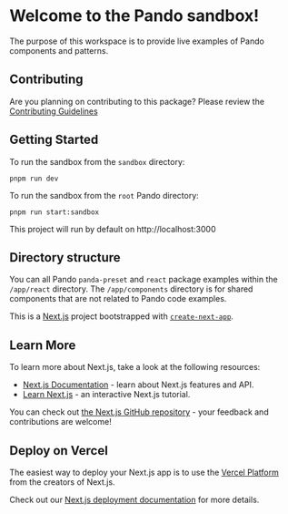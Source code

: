 # Welcome to the Pando sandbox!

The purpose of this workspace is to provide live examples of Pando components and patterns.

## Contributing

Are you planning on contributing to this package? Please review the [Contributing Guidelines](/CONTRIBUTING.md)

## Getting Started

To run the sandbox from the `sandbox` directory:

`pnpm run dev`

To run the sandbox from the `root` Pando directory:

`pnpm run start:sandbox`

This project will run by default on http://localhost:3000

## Directory structure

You can all Pando `panda-preset` and `react` package examples within the `/app/react` directory. The `/app/components` directory is for shared components that are not related to Pando code examples.

This is a [Next.js](https://nextjs.org/) project bootstrapped with [`create-next-app`](https://github.com/vercel/next.js/tree/canary/packages/create-next-app).

## Learn More

To learn more about Next.js, take a look at the following resources:

- [Next.js Documentation](https://nextjs.org/docs) - learn about Next.js features and API.
- [Learn Next.js](https://nextjs.org/learn) - an interactive Next.js tutorial.

You can check out [the Next.js GitHub repository](https://github.com/vercel/next.js/) - your feedback and contributions are welcome!

## Deploy on Vercel

The easiest way to deploy your Next.js app is to use the [Vercel Platform](https://vercel.com/new?utm_medium=default-template&filter=next.js&utm_source=create-next-app&utm_campaign=create-next-app-readme) from the creators of Next.js.

Check out our [Next.js deployment documentation](https://nextjs.org/docs/deployment) for more details.
